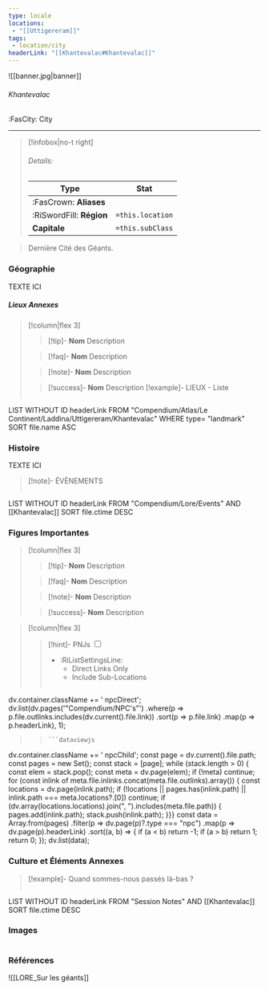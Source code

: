 ```yaml
---
type: locale
locations:
 - "[[Uttigereram]]"
tags:
 - location/city
headerLink: "[[Khantevalac#Khantevalac]]"
---
```


![[banner.jpg|banner]]
###### Khantevalac
<span class="sub2">:FasCity: City</span>
___

> [!infobox|no-t right]
> ###### Details:
> | Type | Stat |
> | ---- | ---- |
> | :FasCrown: **Aliases**   |  |
> | :RiSwordFill: **Région** |  `=this.location`|
> | **Capitale** |  `=this.subClass`|

>Dernière Cité des Géants.


### Géographie

TEXTE ICI


##### Lieux Annexes

> [!column|flex 3]
>
> > [!tip]- **Nom**
> > Description
>
> > [!faq]- **Nom**
> > Description
>
> > [!note]- **Nom**
> > Description
>
> > [!success]- **Nom**
> > Description
> [!example]- LIEUX - Liste
>```dataview
LIST WITHOUT ID headerLink
FROM "Compendium/Atlas/Le Continent/Laddina/Uttigereram/Khantevalac"
WHERE type= "landmark"
SORT file.name ASC

### Histoire

TEXTE ICI

> [!note]- ÉVÈNEMENTS
>```dataview
LIST WITHOUT ID headerLink
FROM "Compendium/Lore/Events" AND [[Khantevalac]]
SORT file.ctime DESC

### Figures Importantes

> [!column|flex 3]
>
> > [!tip]- **Nom**
> > Description
>
> > [!faq]- **Nom**
> > Description
>
> > [!note]- **Nom**
> > Description
>
> > [!success]- **Nom**
> > Description


> [!column|flex 3]
> > [!hint]-  PNJs
> > <input type="checkbox" id="npc"/><ul class="sortMenu"><li class="sortIcon">:RiListSettingsLine:<ul class="dropdown npcedit"><li><label for="npc" class="directLabel active">Direct Links Only</label></li><li><label for="npc" class="childLabel">Include Sub-Locations</label></li></ul></li></ul>
> >```dataviewjs
dv.container.className += ' npcDirect';
dv.list(dv.pages('"Compendium/NPC\'s"')
 .where(p => p.file.outlinks.includes(dv.current().file.link))
.sort(p => p.file.link)
.map(p => p.headerLink), 1);
>>```
>>```dataviewjs
dv.container.className += ' npcChild';
const page = dv.current().file.path;
const pages = new Set();
const stack = [page];
while (stack.length > 0) {
const elem = stack.pop();
const meta = dv.page(elem);
if (!meta) continue;
for (const inlink of meta.file.inlinks.concat(meta.file.outlinks).array()) {
const locations = dv.page(inlink.path);
if (!locations || pages.has(inlink.path) || inlink.path === meta.locations?.[0]) continue;
 if (dv.array(locations.locations).join(", ").includes(meta.file.path)) {
 pages.add(inlink.path);
 stack.push(inlink.path);
}}}
const data = Array.from(pages)
.filter(p => dv.page(p)?.type === "npc")
.map(p => dv.page(p).headerLink)
.sort((a, b) => {
if (a < b) return -1;
if (a > b) return 1;
return 0;
});
dv.list(data);


### Culture et Éléments Annexes



> [!example]- Quand sommes-nous passés là-bas ?
>```dataview
LIST WITHOUT ID headerLink
FROM "Session Notes" AND [[Khantevalac]]
SORT file.ctime DESC


### Images
```image-layout-masonry-3

```

### Références
![[LORE_Sur les géants]]

